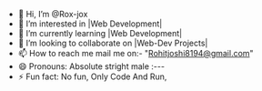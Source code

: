- 👋 Hi, I’m @Rox-jox
- 👀 I’m interested in |Web Development|
- 🌱 I’m currently learning |Web Development|
- 💞️ I’m looking to collaborate on |Web-Dev Projects|
- 📫 How to reach me mail me on:- "Rohitjoshi8194@gmail.com" 
- 😄 Pronouns: Absolute stright male :---
- ⚡ Fun fact: No fun, Only Code And Run,

<!---
Rox-jox/Rox-jox is a ✨ special ✨ repository because its `README.md` (this file) appears on your GitHub profile.
You can click the Preview link to take a look at your changes.
--->
